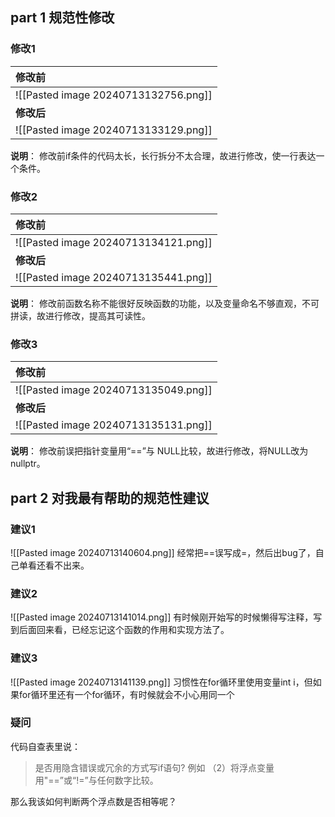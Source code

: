 ## part 1 规范性修改

### 修改1
| 修改前                               |
| :------------------------------------ |
| ![[Pasted image 20240713132756.png]] |
| **修改后**                               |
| ![[Pasted image 20240713133129.png]]|
**说明**：
修改前if条件的代码太长，长行拆分不太合理，故进行修改，使一行表达一个条件。

### 修改2
| 修改前                                  |
| :----------------------------------- |
| ![[Pasted image 20240713134121.png]] |
| **修改后**                              |
| ![[Pasted image 20240713135441.png]] |
**说明**：
修改前函数名称不能很好反映函数的功能，以及变量命名不够直观，不可拼读，故进行修改，提高其可读性。

### 修改3
| 修改前                               |
| :------------------------------------ |
| ![[Pasted image 20240713135049.png]] |
| **修改后**                               |
| ![[Pasted image 20240713135131.png]]|
**说明**：
修改前误把指针变量用“\=\=”与 NULL比较，故进行修改，将NULL改为nullptr。

## part 2 对我最有帮助的规范性建议

### 建议1
![[Pasted image 20240713140604.png]]
经常把\=\=误写成=，然后出bug了，自己单看还看不出来。

### 建议2
![[Pasted image 20240713141014.png]]
有时候刚开始写的时候懒得写注释，写到后面回来看，已经忘记这个函数的作用和实现方法了。

### 建议3
![[Pasted image 20240713141139.png]]
习惯性在for循环里使用变量int i，但如果for循环里还有一个for循环，有时候就会不小心用同一个

### 疑问
代码自查表里说：
> 是否用隐含错误或冗余的方式写if语句? 例如
>（2）将浮点变量用"\=\=”或“!=”与任何数字比较。

那么我该如何判断两个浮点数是否相等呢？
